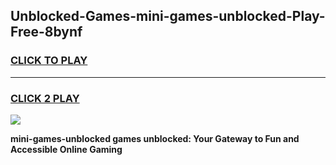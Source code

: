 
## Unblocked-Games-mini-games-unblocked-Play-Free-8bynf
<h3>
<a href="https://premium76.site?title=mini-games-unblocked&ref=20A">CLICK TO PLAY</a></h3>
<hr>

<h3>
<a href="https://premium76.site?title=mini-games-unblocked&ref=20A">CLICK 2 PLAY</a>
  
</h3>

<a href="https://premium76.site?title=mini-games-unblocked&ref=20A"><img src="https://clearcache.store/games.png"></a>


**mini-games-unblocked games unblocked: Your Gateway to Fun and Accessible Online Gaming**
